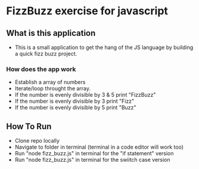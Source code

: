 # FizzBuzz exercise for javascript
## What is this application
 - This is a small application to get the hang of the JS language by building a quick fizz buzz project.
 ### How does the app work
  - Establish a array of numbers
  - Iterate/loop throught the array.
  - If the number is evenly divisible by 3 & 5 print "FizzBuzz"
  - If the number is evenly divisible by 3 print "Fizz"
  - If the number is evenly divisible by 5 print "Buzz"

## How To Run
 - Clone repo locally
 - Navigate to folder in terminal (terminal in a code editor will work too)
 - Run "node fizz_buzz.js" in terminal for the "if statement" version
 - Run "node fizz_buzz.js" in terminal for the swiitch case version
 
 
